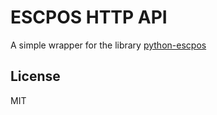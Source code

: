 #  ESCPOS HTTP API

A simple wrapper for the library [python-escpos ]( https://github.com/python-escpos/python-escpos )



## License

MIT